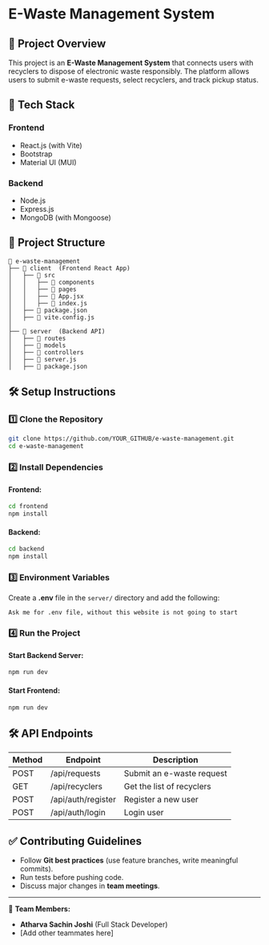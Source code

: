 # E-Waste Management System

## 📌 Project Overview
This project is an **E-Waste Management System** that connects users with recyclers to dispose of electronic waste responsibly. The platform allows users to submit e-waste requests, select recyclers, and track pickup status.

## 🚀 Tech Stack
### **Frontend**
- React.js (with Vite)
- Bootstrap
- Material UI (MUI)

### **Backend**
- Node.js
- Express.js
- MongoDB (with Mongoose)

## 📂 Project Structure
```
📁 e-waste-management
├── 📁 client  (Frontend React App)
│   ├── 📂 src
│   │   ├── 📂 components
│   │   ├── 📂 pages
│   │   ├── 📜 App.jsx
│   │   ├── 📜 index.js
│   ├── 📜 package.json
│   ├── 📜 vite.config.js
│
├── 📁 server  (Backend API)
│   ├── 📂 routes
│   ├── 📂 models
│   ├── 📂 controllers
│   ├── 📜 server.js
│   ├── 📜 package.json
```

## 🛠️ Setup Instructions
### **1️⃣ Clone the Repository**
```sh
git clone https://github.com/YOUR_GITHUB/e-waste-management.git
cd e-waste-management
```

### **2️⃣ Install Dependencies**
#### Frontend:
```sh
cd frontend
npm install
```
#### Backend:
```sh
cd backend
npm install
```

### **3️⃣ Environment Variables**
Create a **.env** file in the `server/` directory and add the following:
```
Ask me for .env file, without this website is not going to start
```

### **4️⃣ Run the Project**
#### Start Backend Server:
```sh
npm run dev
```
#### Start Frontend:
```sh
npm run dev
```

## 🛠️ API Endpoints
| Method | Endpoint | Description |
|--------|---------|-------------|
| POST | /api/requests | Submit an e-waste request |
| GET  | /api/recyclers | Get the list of recyclers |
| POST | /api/auth/register | Register a new user |
| POST | /api/auth/login | Login user |

## ✅ Contributing Guidelines
- Follow **Git best practices** (use feature branches, write meaningful commits).
- Run tests before pushing code.
- Discuss major changes in **team meetings**.


---
👥 **Team Members:**
- **Atharva Sachin Joshi** (Full Stack Developer)
- [Add other teammates here]

